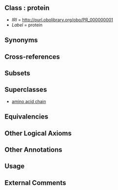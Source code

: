 
## Class : protein

 * *IRI* = http://purl.obolibrary.org/obo/PR_000000001
 * *Label* = protein

## Synonyms


## Cross-references


## Subsets


## Superclasses

 * [amino acid chain](../../PR/63/PR_000018263.md)

## Equivalencies


## Other Logical Axioms


## Other Annotations


## Usage


## External Comments

